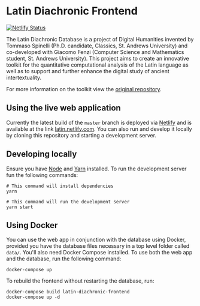 # Latin Diachronic Frontend

[![Netlify Status](https://api.netlify.com/api/v1/badges/5d6be334-38cd-44f5-b5cb-915105d3d787/deploy-status)](https://app.netlify.com/sites/latin/deploys)

The Latin Diachronic Database is a project of Digital Humanities invented by Tommaso Spinelli (Ph.D. candidate, Classics, St. Andrews University) and co-developed with Giacomo Fenzi (Computer Science and Mathematics student, St. Andrews University). This project aims to create an innovative toolkit for the quantitative computational analysis of the Latin language as well as to support and further enhance the digital study of ancient intertextuality.

For more information on the toolkit view the [original repository](https://github.com/WizardOfMenlo/LatinDiachronicDatabase).

## Using the live web application

Currently the latest build of the `master` branch is deployed via [Netlify](https://www.netlify.com) and is available at the link [latin.netlify.com](https://latin.netlify.com). You can also run and develop it locally by cloning this repository and starting a development server.

## Developing locally

Ensure you have [Node](https://nodejs.org) and [Yarn](https://yarnpkg.com) installed. To run the development server fun the following commands:

```
# This command will install dependencies
yarn

# This command will run the development server
yarn start
```

## Using Docker

You can use the web app in conjunction with the database using Docker, provided you have the database
files necessary in a top level folder called `data/`. You'll also need Docker Compose installed. To
use both the web app and the database, run the following command:

```
docker-compose up
```

To rebuild the frontend without restarting the database, run:

```
docker-compose build latin-diachronic-frontend
docker-compose up -d
```

